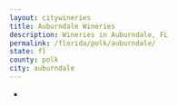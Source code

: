 ```yaml
---
layout: citywineries
title: Auburndale Wineries
description: Wineries in Auburndale, FL
permalink: /florida/polk/auburndale/
state: fl
county: polk
city: auburndale
---
```

-
